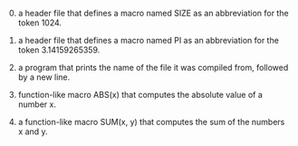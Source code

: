 0. a header file that defines a macro named SIZE as an abbreviation for the token 1024.

1. a header file that defines a macro named PI as an abbreviation for the token 3.14159265359.

2. a program that prints the name of the file it was compiled from, followed by a new line.

3.  function-like macro ABS(x) that computes the absolute value of a number x.

4. a function-like macro SUM(x, y) that computes the sum of the numbers x and y.


